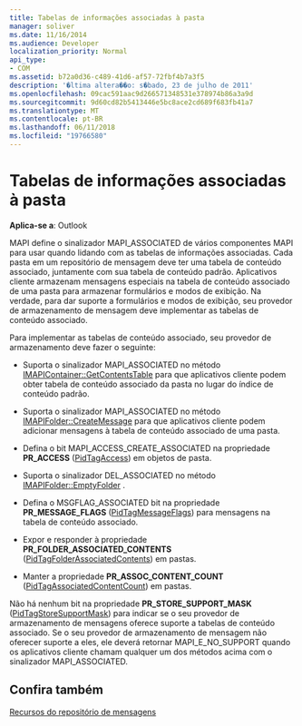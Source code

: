 ```yaml
---
title: Tabelas de informações associadas à pasta
manager: soliver
ms.date: 11/16/2014
ms.audience: Developer
localization_priority: Normal
api_type:
- COM
ms.assetid: b72a0d36-c489-41d6-af57-72fbf4b7a3f5
description: '�ltima altera��o: s�bado, 23 de julho de 2011'
ms.openlocfilehash: 09cac591aac9d266571348531e378974b86a3a9d
ms.sourcegitcommit: 9d60cd82b5413446e5bc8ace2cd689f683fb41a7
ms.translationtype: MT
ms.contentlocale: pt-BR
ms.lasthandoff: 06/11/2018
ms.locfileid: "19766580"
---
```

# <a name="folder-associated-information-tables"></a>Tabelas de informações associadas à pasta

  
  
**Aplica-se a**: Outlook 
  
MAPI define o sinalizador MAPI_ASSOCIATED de vários componentes MAPI para usar quando lidando com as tabelas de informações associadas. Cada pasta em um repositório de mensagem deve ter uma tabela de conteúdo associado, juntamente com sua tabela de conteúdo padrão. Aplicativos cliente armazenam mensagens especiais na tabela de conteúdo associado de uma pasta para armazenar formulários e modos de exibição. Na verdade, para dar suporte a formulários e modos de exibição, seu provedor de armazenamento de mensagem deve implementar as tabelas de conteúdo associado.
  
Para implementar as tabelas de conteúdo associado, seu provedor de armazenamento deve fazer o seguinte:
  
- Suporta o sinalizador MAPI_ASSOCIATED no método [IMAPIContainer::GetContentsTable](imapicontainer-getcontentstable.md) para que aplicativos cliente podem obter tabela de conteúdo associado da pasta no lugar do índice de conteúdo padrão. 
    
- Suporta o sinalizador MAPI_ASSOCIATED no método [IMAPIFolder::CreateMessage](imapifolder-createmessage.md) para que aplicativos cliente podem adicionar mensagens à tabela de conteúdo associado de uma pasta. 
    
- Defina o bit MAPI_ACCESS_CREATE_ASSOCIATED na propriedade **PR_ACCESS** ([PidTagAccess](pidtagaccess-canonical-property.md)) em objetos de pasta.
    
- Suporta o sinalizador DEL_ASSOCIATED no método [IMAPIFolder::EmptyFolder](imapifolder-emptyfolder.md) . 
    
- Defina o MSGFLAG_ASSOCIATED bit na propriedade **PR_MESSAGE_FLAGS** ([PidTagMessageFlags](pidtagmessageflags-canonical-property.md)) para mensagens na tabela de conteúdo associado.
    
- Expor e responder à propriedade **PR_FOLDER_ASSOCIATED_CONTENTS** ([PidTagFolderAssociatedContents](pidtagfolderassociatedcontents-canonical-property.md)) em pastas.
    
- Manter a propriedade **PR_ASSOC_CONTENT_COUNT** ([PidTagAssociatedContentCount](pidtagassociatedcontentcount-canonical-property.md)) em pastas.
    
Não há nenhum bit na propriedade **PR_STORE_SUPPORT_MASK** ([PidTagStoreSupportMask](pidtagstoresupportmask-canonical-property.md)) para indicar se o seu provedor de armazenamento de mensagens oferece suporte a tabelas de conteúdo associado. Se o seu provedor de armazenamento de mensagem não oferecer suporte a eles, ele deverá retornar MAPI_E_NO_SUPPORT quando os aplicativos cliente chamam qualquer um dos métodos acima com o sinalizador MAPI_ASSOCIATED.
  
## <a name="see-also"></a>Confira também



[Recursos do repositório de mensagens](message-store-features.md)

